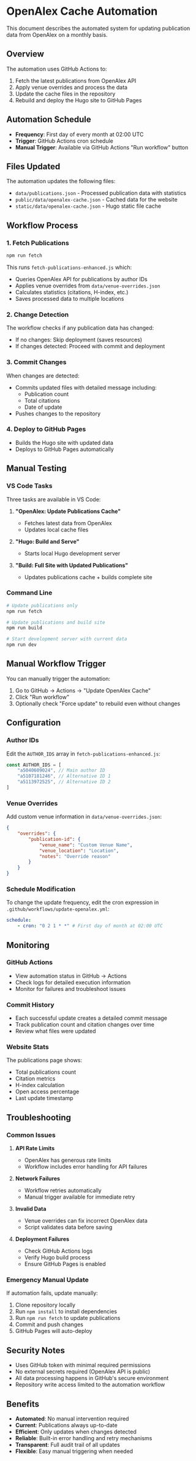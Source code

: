 # OpenAlex Cache Automation

This document describes the automated system for updating publication data from OpenAlex on a monthly basis.

## Overview

The automation uses GitHub Actions to:

1. Fetch the latest publications from OpenAlex API
2. Apply venue overrides and process the data
3. Update the cache files in the repository
4. Rebuild and deploy the Hugo site to GitHub Pages

## Automation Schedule

-   **Frequency**: First day of every month at 02:00 UTC
-   **Trigger**: GitHub Actions cron schedule
-   **Manual Trigger**: Available via GitHub Actions "Run workflow" button

## Files Updated

The automation updates the following files:

-   `data/publications.json` - Processed publication data with statistics
-   `public/data/openalex-cache.json` - Cached data for the website
-   `static/data/openalex-cache.json` - Hugo static file cache

## Workflow Process

### 1. Fetch Publications

```bash
npm run fetch
```

This runs `fetch-publications-enhanced.js` which:

-   Queries OpenAlex API for publications by author IDs
-   Applies venue overrides from `data/venue-overrides.json`
-   Calculates statistics (citations, H-index, etc.)
-   Saves processed data to multiple locations

### 2. Change Detection

The workflow checks if any publication data has changed:

-   If no changes: Skip deployment (saves resources)
-   If changes detected: Proceed with commit and deployment

### 3. Commit Changes

When changes are detected:

-   Commits updated files with detailed message including:
    -   Publication count
    -   Total citations
    -   Date of update
-   Pushes changes to the repository

### 4. Deploy to GitHub Pages

-   Builds the Hugo site with updated data
-   Deploys to GitHub Pages automatically

## Manual Testing

### VS Code Tasks

Three tasks are available in VS Code:

1. **"OpenAlex: Update Publications Cache"**

    - Fetches latest data from OpenAlex
    - Updates local cache files

2. **"Hugo: Build and Serve"**

    - Starts local Hugo development server

3. **"Build: Full Site with Updated Publications"**
    - Updates publications cache + builds complete site

### Command Line

```bash
# Update publications only
npm run fetch

# Update publications and build site
npm run build

# Start development server with current data
npm run dev
```

## Manual Workflow Trigger

You can manually trigger the automation:

1. Go to GitHub → Actions → "Update OpenAlex Cache"
2. Click "Run workflow"
3. Optionally check "Force update" to rebuild even without changes

## Configuration

### Author IDs

Edit the `AUTHOR_IDS` array in `fetch-publications-enhanced.js`:

```javascript
const AUTHOR_IDS = [
    "a5040609024", // Main author ID
    "a5107181246", // Alternative ID 1
    "a5113972525", // Alternative ID 2
]
```

### Venue Overrides

Add custom venue information in `data/venue-overrides.json`:

```json
{
    "overrides": {
        "publication-id": {
            "venue_name": "Custom Venue Name",
            "venue_location": "Location",
            "notes": "Override reason"
        }
    }
}
```

### Schedule Modification

To change the update frequency, edit the cron expression in `.github/workflows/update-openalex.yml`:

```yaml
schedule:
    - cron: "0 2 1 * *" # First day of month at 02:00 UTC
```

## Monitoring

### GitHub Actions

-   View automation status in GitHub → Actions
-   Check logs for detailed execution information
-   Monitor for failures and troubleshoot issues

### Commit History

-   Each successful update creates a detailed commit message
-   Track publication count and citation changes over time
-   Review what files were updated

### Website Stats

The publications page shows:

-   Total publications count
-   Citation metrics
-   H-index calculation
-   Open access percentage
-   Last update timestamp

## Troubleshooting

### Common Issues

1. **API Rate Limits**

    - OpenAlex has generous rate limits
    - Workflow includes error handling for API failures

2. **Network Failures**

    - Workflow retries automatically
    - Manual trigger available for immediate retry

3. **Invalid Data**

    - Venue overrides can fix incorrect OpenAlex data
    - Script validates data before saving

4. **Deployment Failures**
    - Check GitHub Actions logs
    - Verify Hugo build process
    - Ensure GitHub Pages is enabled

### Emergency Manual Update

If automation fails, update manually:

1. Clone repository locally
2. Run `npm install` to install dependencies
3. Run `npm run fetch` to update publications
4. Commit and push changes
5. GitHub Pages will auto-deploy

## Security Notes

-   Uses GitHub token with minimal required permissions
-   No external secrets required (OpenAlex API is public)
-   All data processing happens in GitHub's secure environment
-   Repository write access limited to the automation workflow

## Benefits

-   **Automated**: No manual intervention required
-   **Current**: Publications always up-to-date
-   **Efficient**: Only updates when changes detected
-   **Reliable**: Built-in error handling and retry mechanisms
-   **Transparent**: Full audit trail of all updates
-   **Flexible**: Easy manual triggering when needed
